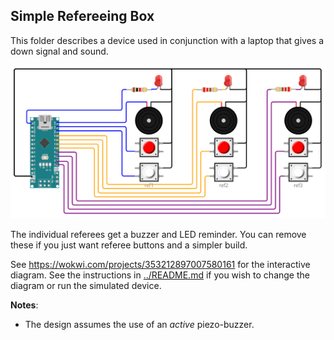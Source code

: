 ## Simple Refereeing Box

This folder describes a device used in conjunction with a laptop that gives a down signal and sound.

<img src="refereeBox.png" />

The individual referees get a buzzer and LED reminder.  You can remove these if you just want referee buttons and a simpler build. 

See https://wokwi.com/projects/353212897007580161 for the interactive diagram. See the instructions in [../README.md](../README.md) if you wish to change the diagram or run the simulated device.

**Notes**:

- The design assumes the use of an *active* piezo-buzzer.

